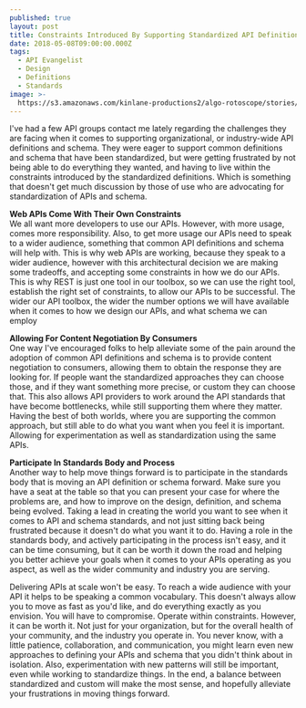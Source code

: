 ```yaml
---
published: true
layout: post
title: Constraints Introduced By Supporting Standardized API Definitions and Schema
date: 2018-05-08T09:00:00.000Z
tags:
  - API Evangelist
  - Design
  - Definitions
  - Standards
image: >-
  https://s3.amazonaws.com/kinlane-productions2/algo-rotoscope/stories/server-cloud1_feed_people.jpg
---
```

<p></p>I've had a few API groups contact me lately regarding the challenges they are facing when it comes to supporting organizational, or industry-wide API definitions and schema. They were eager to support common definitions and schema that have been standardized, but were getting frustrated by not being able to do everything they wanted, and having to live within the constraints introduced by the standardized definitions. Which is something that doesn't get much discussion by those of use who are advocating for standardization of APIs and schema.

**Web APIs Come With Their Own Constraints**<br />
We all want more developers to use our APIs. However, with more usage, comes more responsibility. Also, to get more usage our APIs need to speak to a wider audience, something that common API definitions and schema will help with. This is why web APIs are working, because they speak to a wider audience, however with this architectural decision we are making some tradeoffs, and accepting some constraints in how we do our APIs. This is why REST is just one tool in our toolbox, so we can use the right tool, establish the right set of constraints, to allow our APIs to be successful. The wider our API toolbox, the wider the number options we will have available when it comes to how we design our APIs, and what schema we can employ

**Allowing For Content Negotiation By Consumers**<br />
One way I've encouraged folks to help alleviate some of the pain around the adoption of common API definitions and schema is to provide content negotiation to consumers, allowing them to obtain the response they are looking for. If people want the standardized approaches they can choose those, and if they want something more precise, or custom they can choose that. This also allows API providers to work around the API standards that have become bottlenecks, while still supporting them where they matter. Having the best of both worlds, where you are supporting the common approach, but still able to do what you want when you feel it is important. Allowing for experimentation as well as standardization using the same APIs.

**Participate In Standards Body and Process**<br />
Another way to help move things forward is to participate in the standards body that is moving an API definition or schema forward. Make sure you have a seat at the table so that you can present your case for where the problems are, and how to improve on the design, definition, and schema being evolved. Taking a lead in creating the world you want to see when it comes to API and schema standards, and not just sitting back being frustrated because it doesn't do what you want it to do. Having a role in the standards body, and actively participating in the process isn't easy, and it can be time consuming, but it can be worth it down the road and helping you better achieve your goals when it comes to your APIs operating as you aspect, as well as the wider community and industry you are serving.

Delivering APIs at scale won't be easy. To reach a wide audience with your API it helps to be speaking a common vocabulary. This doesn't always allow you to move as fast as you'd like, and do everything exactly as you envision. You will have to compromise. Operate within constraints. However, it can be worth it. Not just for your organization, but for the overall health of your community, and the industry you operate in. You never know, with a little patience, collaboration, and communication, you might learn even new approaches to defining your APIs and schema that you didn't think about in isolation. Also, experimentation with new patterns will still be important, even while working to standardize things. In the end, a balance between standardized and custom will make the most sense, and hopefully alleviate your frustrations in moving things forward.
